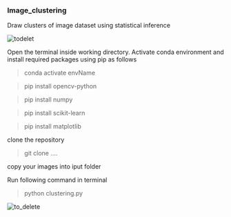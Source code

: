 ### Image_clustering

Draw clusters of image dataset using statistical inference

![todelet](https://github.com/MalikAbdulSalam/Image_clustering/assets/75979219/b4066cc4-c838-4a45-84a8-0419564c04f3)


Open the terminal inside working directory. Activate conda environment and install required packages using pip as follows

> conda activate envName

> pip install opencv-python

> pip install numpy

> pip install scikit-learn

> pip install matplotlib

clone the repository

> git clone ....

copy your images into iput folder

Run following command in terminal

> python clustering.py

![to_delete](https://github.com/MalikAbdulSalam/Image_clustering/assets/75979219/be487cf0-8649-46ff-8e23-498eb1af9c2a)
